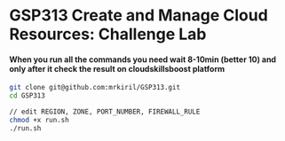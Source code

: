 # GSP313 Create and Manage Cloud Resources: Challenge Lab

#### When you run all the commands you need wait 8-10min (better 10) and only after it check the result on cloudskillsboost platform


```bash
git clone git@github.com:mrkiril/GSP313.git
cd GSP313

// edit REGION, ZONE, PORT_NUMBER, FIREWALL_RULE
chmod +x run.sh
./run.sh
```
